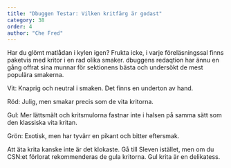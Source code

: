 ```yaml
---
title: "Dbuggen Testar: Vilken kritfärg är godast"
category: 38
order: 4
author: "Che Fred"
---
```

Har du glömt matlådan i kylen igen? Frukta icke, i varje föreläsningssal finns paketvis med kritor i en rad olika smaker. dbuggens redaqtion har ännu en gång offrat sina munnar för sektionens bästa och undersökt de mest populära smakerna.

Vit: Knaprig och neutral i smaken. Det finns en underton av hand.

Röd: Julig, men smakar precis som de vita kritorna.

Gul: Mer lättsmält och kritsmulorna fastnar inte i halsen på samma sätt som den klassiska vita kritan.

Grön: Exotisk, men har tyvärr en pikant och bitter eftersmak.

Att äta krita kanske inte är det klokaste. Gå till Sleven istället, men om du CSN:et förlorat rekommenderas de gula kritorna. Gul krita är en delikatess.
